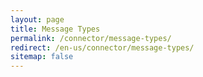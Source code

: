 ```yaml
---
layout: page
title: Message Types
permalink: /connector/message-types/
redirect: /en-us/connector/message-types/
sitemap: false
---
```


